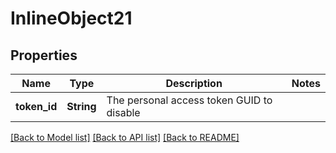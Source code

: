# InlineObject21

## Properties

Name | Type | Description | Notes
------------ | ------------- | ------------- | -------------
**token_id** | **String** | The personal access token GUID to disable | 

[[Back to Model list]](../README.md#documentation-for-models) [[Back to API list]](../README.md#documentation-for-api-endpoints) [[Back to README]](../README.md)


